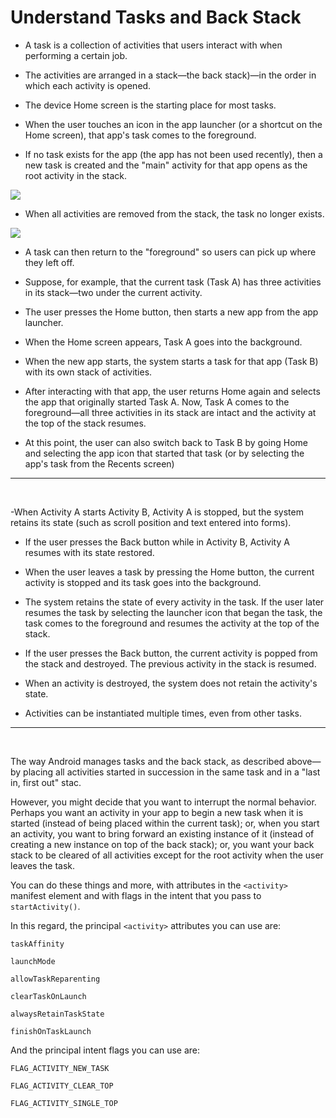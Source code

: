 # Understand Tasks and Back Stack 

- A task is a collection of activities that users interact with when performing a certain job.

- The activities are arranged in a stack—the back stack)—in the order in which each activity is opened.

- The device Home screen is the starting place for most tasks.

- When the user touches an icon in the app launcher (or a shortcut on the Home screen), that app's task comes to the foreground.

- If no task exists for the app (the app has not been used recently), then a new task is created and the "main" activity for that app opens as the root activity in the stack.

![](https://developer.android.com/images/fundamentals/diagram_backstack.png)

- When all activities are removed from the stack, the task no longer exists.

![](https://developer.android.com/images/fundamentals/diagram_multitasking.png)

- A task can then return to the "foreground" so users can pick up where they left off.

- Suppose, for example, that the current task (Task A) has three activities in its stack—two under the current activity. 

- The user presses the Home button, then starts a new app from the app launcher.

- When the Home screen appears, Task A goes into the background.

- When the new app starts, the system starts a task for that app (Task B) with its own stack of activities.

- After interacting with that app, the user returns Home again and selects the app that originally started Task A. Now, Task A comes to the foreground—all three activities in its stack are intact and the activity at the top of the stack resumes.

- At this point, the user can also switch back to Task B by going Home and selecting the app icon that started that task (or by selecting the app's task from the Recents screen)


<hr>
<br>


-When Activity A starts Activity B, Activity A is stopped, but the system retains its state (such as scroll position and text entered into forms).

- If the user presses the Back button while in Activity B, Activity A resumes with its state restored.


- When the user leaves a task by pressing the Home button, the current activity is stopped and its task goes into the background.

- The system retains the state of every activity in the task. If the user later resumes the task by selecting the launcher icon that began the task, the task comes to the foreground and resumes the activity at the top of the stack.


- If the user presses the Back button, the current activity is popped from the stack and destroyed. The previous activity in the stack is resumed.

- When an activity is destroyed, the system does not retain the activity's state.


- Activities can be instantiated multiple times, even from other tasks.




<hr>
<br>

The way Android manages tasks and the back stack, as described above—by placing all activities started in succession in the same task and in a "last in, first out" stac. 

However, you might decide that you want to interrupt the normal behavior. Perhaps you want an activity in your app to begin a new task when it is started (instead of being placed within the current task); or, when you start an activity, you want to bring forward an existing instance of it (instead of creating a new instance on top of the back stack); or, you want your back stack to be cleared of all activities except for the root activity when the user leaves the task.

You can do these things and more, with attributes in the `<activity>` manifest element and with flags in the intent that you pass to `startActivity()`.

In this regard, the principal `<activity>` attributes you can use are:

  `taskAffinity`

  `launchMode`

  `allowTaskReparenting`

  `clearTaskOnLaunch`
 
  `alwaysRetainTaskState`

  `finishOnTaskLaunch`

And the principal intent flags you can use are:

  `FLAG_ACTIVITY_NEW_TASK`

  `FLAG_ACTIVITY_CLEAR_TOP`

  `FLAG_ACTIVITY_SINGLE_TOP`
